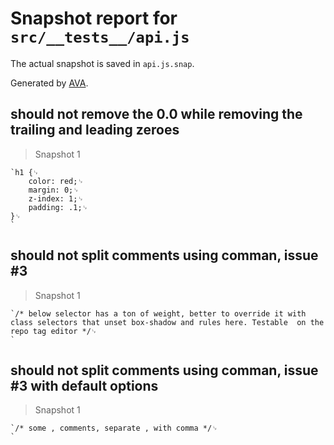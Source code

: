 # Snapshot report for `src/__tests__/api.js`

The actual snapshot is saved in `api.js.snap`.

Generated by [AVA](https://avajs.dev).

## should not remove the 0.0 while removing the trailing and leading zeroes

> Snapshot 1

    `h1 {␊
        color: red;␊
        margin: 0;␊
        z-index: 1;␊
        padding: .1;␊
    }␊
    `

## should not split comments using comman, issue #3

> Snapshot 1

    `/* below selector has a ton of weight, better to override it with  class selectors that unset box-shadow and rules here. Testable  on the repo tag editor */␊
    `

## should not split comments using comman, issue #3 with default options

> Snapshot 1

    `/* some , comments, separate , with comma */␊
    `
